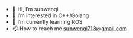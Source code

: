 - 👋 Hi, I’m sunwenqi
- 👀 I’m interested in C++/Golang
- 🌱 I’m currently learning ROS
- 📫 How to reach me sunwenqi713@gmail.com

<!---
sunwenqi0713/sunwenqi0713 is a ✨ special ✨ repository because its `README.md` (this file) appears on your GitHub profile.
You can click the Preview link to take a look at your changes.
--->
